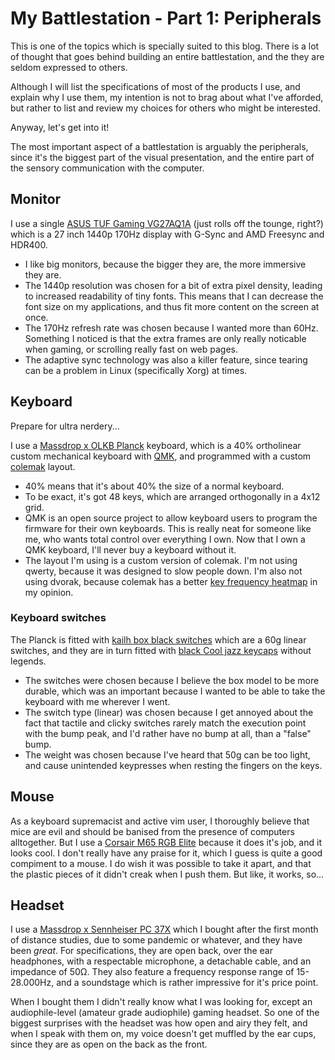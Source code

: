 # My Battlestation - Part 1: Peripherals

<!-- This is the first of a triology about peripherals, hardware and software -->

This is one of the topics which is specially suited to this blog.
There is a lot of thought that goes behind building an entire battlestation,
and the they are seldom expressed to others.

Although I will list the specifications of most of the products I use,
and explain why I use them,
my intention is not to brag about what I've afforded,
but rather to list and review my choices for others who might be interested.

Anyway, let's get into it!

The most important aspect of a battlestation is arguably the peripherals,
since it's the biggest part of the visual presentation,
and the entire part of the sensory communication with the computer.

## Monitor

I use a single
[ASUS TUF Gaming VG27AQ1A](https://www.asus.com/Displays-Desktops/Monitors/TUF-Gaming/TUF-GAMING-VG27AQ1A/)
(just rolls off the tounge, right?)
which is a 27 inch 1440p 170Hz display with G-Sync and AMD Freesync and HDR400.

- I like big monitors, because the bigger they are, the more immersive they are.
- The 1440p resolution was chosen for a bit of extra pixel density,
	leading to increased readability of tiny fonts.
	This means that I can decrease the font size on my applications,
	and thus fit more content on the screen at once.
- The 170Hz refresh rate was chosen because I wanted more than 60Hz.
	Something I noticed is that the extra frames are only really noticable when
	gaming, or scrolling really fast on web pages.
- The adaptive sync technology was also a killer feature,
	since tearing can be a problem in Linux (specifically Xorg) at times.

## Keyboard

Prepare for ultra nerdery...

I use a
[Massdrop x OLKB Planck](https://drop.com/buy/planck-mechanical-keyboard)
keyboard,
which is a 40% ortholinear custom mechanical keyboard with [QMK](https://qmk.fm/),
and programmed with a custom [colemak](https://colemak.com/) layout.

- 40% means that it's about 40% the size of a normal keyboard.
- To be exact, it's got 48 keys,
	which are arranged orthogonally in a 4x12 grid.
- QMK is an open source project to allow keyboard users to program the
	firmware for their own keyboards.
	This is really neat for someone like me,
	who wants total control over everything I own.
	Now that I own a QMK keyboard, I'll never buy a keyboard without it.
- The layout I'm using is a custom version of colemak.
	I'm not using qwerty, because it was designed to slow people down.
	I'm also not using dvorak, because colemak has a better
	[key frequency heatmap](https://live.staticflickr.com/7003/6554340969_bb2d63372d_b.jpg)
	in my opinion.

### Keyboard switches

The Planck is fitted with
[kailh box black switches](https://www.kailhswitch.com/news/kailh-box-switches-16036640.html)
which are a 60g linear switches,
and they are in turn fitted with
[black Cool jazz keycaps](https://www.aliexpress.com/wholesale?catId=0&initiative_id=SB_20210831130305&SearchText=cool+jazz)
without legends.

- The switches were chosen because I believe the box model to be more durable,
	which was an important because I wanted to be able to take the keyboard with
	me wherever I went.
- The switch type (linear) was chosen because I get annoyed about the fact
	that tactile and clicky switches rarely match the execution point with the bump peak,
	and I'd rather have no bump at all, than a "false" bump.
- The weight was chosen because I've heard that 50g can be too light,
	and cause unintended keypresses when resting the fingers on the keys.

## Mouse

As a keyboard supremacist and active vim user,
I thoroughly believe that mice are evil and should be banised from the
presence of computers alltogether.
But I use a
[Corsair M65 RGB Elite](https://www.corsair.com/us/en/Categories/Products/Gaming-Mice/FPS-Fast-Action-Mice/M65-RGB-ELITE/p/CH-9309011-NA)
because it does it's job, and it looks cool.
I don't really have any praise for it,
which I guess is quite a good compiment to a mouse.
I do wish it was possible to take it apart,
and that the plastic pieces of it didn't creak when I push them.
But like, it works, so...

## Headset

I use a [Massdrop x Sennheiser PC 37X](https://drop.com/buy/massdrop-x-sennheiser-pc37x-gaming-headset/)
which I bought after the first month of distance studies,
due to some pandemic or whatever, and they have been *great*.
For specifications, they are open back, over the ear headphones,
with a respectable microphone, a detachable cable, and an impedance of 50Ω.
They also feature a frequency response range of 15-28.000Hz,
and a soundstage which is rather impressive for it's price point.

When I bought them I didn't really know what I was looking for,
except an audiophile-level (amateur grade audiophile) gaming headset.
So one of the biggest surprises with the headset was how open and airy they felt,
and when I speak with them on, my voice doesn't get muffled by the ear cups,
since they are as open on the back as the front.

<!-- TODO: Write a better conclusion -->
